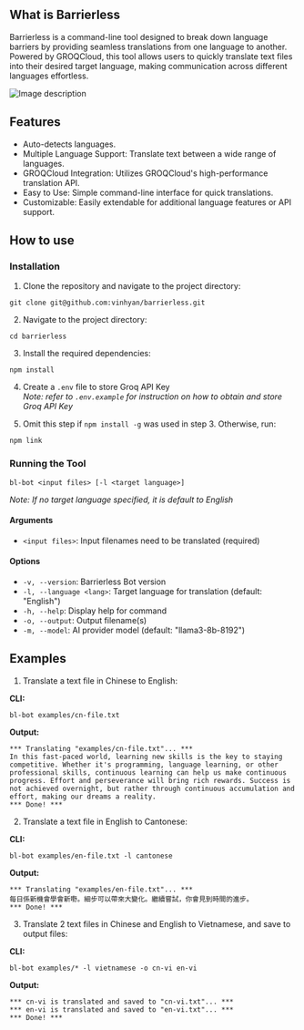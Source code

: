 ## What is Barrierless

Barrierless is a command-line tool designed to break down language barriers by providing seamless translations from one language to another. Powered by GROQCloud, this tool allows users to quickly translate text files into their desired target language, making communication across different languages effortless.

![Image description](https://dev-to-uploads.s3.amazonaws.com/uploads/articles/vdp44fsu4iljnv42fxa9.gif)

## Features

- Auto-detects languages.
- Multiple Language Support: Translate text between a wide range of languages.
- GROQCloud Integration: Utilizes GROQCloud's high-performance translation API.
- Easy to Use: Simple command-line interface for quick translations.
- Customizable: Easily extendable for additional language features or API support.

## How to use

### Installation

1. Clone the repository and navigate to the project directory:

```
git clone git@github.com:vinhyan/barrierless.git
```

2. Navigate to the project directory:

```
cd barrierless
```

3. Install the required dependencies:

```
npm install
```

4. Create a `.env` file to store Groq API Key  
   _Note: refer to `.env.example` for instruction on how to obtain and store Groq API Key_

5. Omit this step if `npm install -g` was used in step 3. Otherwise, run:

```
npm link
```

### Running the Tool

```
bl-bot <input files> [-l <target language>]
```

_Note: If no target language specified, it is default to English_

#### Arguments

- `<input files>`: Input filenames need to be translated (required)

#### Options

- `-v, --version`: Barrierless Bot version
- `-l, --language <lang>`: Target language for translation (default: "English")
- `-h, --help`: Display help for command
- `-o, --output`: Output filename(s)
- `-m, --model`: AI provider model (default: "llama3-8b-8192")

## Examples

1. Translate a text file in Chinese to English:

**CLI:**

```
bl-bot examples/cn-file.txt
```

**Output:**

```
*** Translating "examples/cn-file.txt"... ***
In this fast-paced world, learning new skills is the key to staying competitive. Whether it's programming, language learning, or other professional skills, continuous learning can help us make continuous progress. Effort and perseverance will bring rich rewards. Success is not achieved overnight, but rather through continuous accumulation and effort, making our dreams a reality.
*** Done! ***
```

2. Translate a text file in English to Cantonese:

**CLI:**

```
bl-bot examples/en-file.txt -l cantonese
```

**Output:**

```
*** Translating "examples/en-file.txt"... ***
每日係新機會學會新嘢。細步可以帶來大變化。繼續嘗試，你會見到時間的進步。
*** Done! ***
```

3. Translate 2 text files in Chinese and English to Vietnamese, and save to output files:

**CLI:**

```
bl-bot examples/* -l vietnamese -o cn-vi en-vi
```

**Output:**

```
*** cn-vi is translated and saved to "cn-vi.txt"... ***
*** en-vi is translated and saved to "en-vi.txt"... ***
*** Done! ***
```
